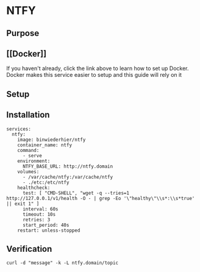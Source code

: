 # NTFY

## Purpose



## [[Docker]]
If you haven't already, click the link above to learn how to set up Docker.  Docker makes this service easier to setup and this guide will rely on it


## Setup



## Installation
```
services:
  ntfy:
    image: binwiederhier/ntfy
    container_name: ntfy
    command:
      - serve
    environment:
      NTFY_BASE_URL: http://ntfy.domain
    volumes:
      - /var/cache/ntfy:/var/cache/ntfy
      - ./etc:/etc/ntfy
    healthcheck:
      test: [ "CMD-SHELL", "wget -q --tries=1 http://127.0.0.1/v1/health -O - | grep -Eo '\"healthy\"\\s*:\\s*true' || exit 1" ]
      interval: 60s
      timeout: 10s
      retries: 3
      start_period: 40s
    restart: unless-stopped
```

## Verification

`curl -d "message" -k -L ntfy.domain/topic`